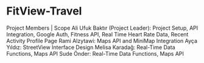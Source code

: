 # FitView-Travel

Project Members | Scope
Ali Ufuk Baktır (Project Leader): Project Setup, API Integration, Google Auth, Fitness API, Real Time Heart Rate Data, Recent Activity Profile Page
Rami Alzytawi: Maps API and MiniMap Integration
Ayça Yıldız: StreetView Interface Design
Melisa Karadağ: Real-Time Data Functions, Maps API
Sude Önder: Real-Time Data Functions, Maps API
